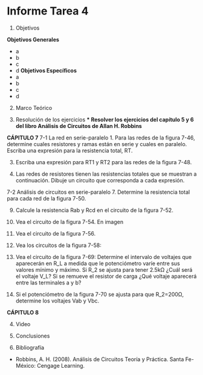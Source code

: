 # Informe Tarea 4

1. Objetivos

 __Objetivos Generales__
 * a
 * b
 * c
 * d
 __Objetivos Específicos__
 * a
 * b
 * c
 * d
 
 
 2. Marco Teórico
 ![]()
 ![]()
 
 
 3. Resolución de los ejercicios
 __* Resolver los ejercicios del capítulo 5 y 6 del libro Análisis de Circuitos de Allan H. Robbins__
 
 __CÁPITULO 7__
 7-1 La red en serie-paralelo
	 1. Para las redes de la figura 7-46, determine cuales resistores y ramas están en serie y cuales en paralelo. Escriba una expresión para la resistencia total, RT.
     
  3. Escriba una expresión para RT1 y RT2 para las redes de la figura 7-48.


  5. Las redes de resistores tienen las resistencias totales que se muestran a continuación. 
     Dibuje un circuito que corresponda a cada expresión.


7-2 Análisis de circuitos en serie-paralelo
  7.	Determine la resistencia total para cada red de la figura 7-50.



  9. Calcule la resistencia Rab y Rcd en el circuito de la figura 7-52.

  11. Vea el circuito de la figura 7-54.
  En imagen 

  13. Vea el circuito de la figura 7-56.


  15.	Vea los circuitos de la figura 7-58:


  27. Vea el circuito de la figura 7-69: Determine el intervalo de voltajes que aparecerán en R_L a medida que le potenciómetro varíe entre sus valores mínimo y máximo.
      Si R_2 se ajusta para tener 2.5kΩ ¿Cuál será el voltaje V_L? Si se remueve el resistor de carga ¿Qué voltaje aparecerá entre las terminales a y b?

  29. 	Si el potenciómetro de la figura 7-70 se ajusta para que R_2=200Ω, determine los voltajes Vab y Vbc.
 
 __CÁPITULO 8__
 
 
 
 
 4. Video




5. Conclusiones 




6. Bibliografía
 * Robbins, A. H. (2008). Análisis de Circuitos Teoría y Práctica. Santa Fe-México: Cengage Learning. 
 
 
 
